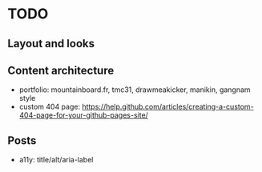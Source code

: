 # TODO

## Layout and looks

## Content architecture

- portfolio: mountainboard.fr, tmc31, drawmeakicker, manikin, gangnam style
- custom 404 page: https://help.github.com/articles/creating-a-custom-404-page-for-your-github-pages-site/

## Posts

- a11y: title/alt/aria-label

